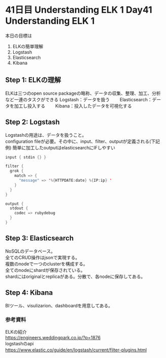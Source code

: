 # 41日目 Understanding ELK 1 Day41 Understanding ELK 1

本日の目標は
1. ELKの簡単理解
2. Logstash
3. Elasticsearch
4. Kibana


## Step 1: ELKの理解
ELKは三つのopen source packageの略称、データの収集、整理、加工、分析など一連のタスクができる
Logstash：データを扱う　　
Elasticsearch：データを加工し投入する　　
Kibana：投入したデータを可視化する　　

## Step 2: Logstash
Logstashの用途は、データを扱うこと。  
configuration fileが必要。その中に、input、filter、outputが定義される(下記例)
簡単に加工したoutputはelasticsearchにIFしやすい  

```java
input { stdin {} }

filter {
  grok {
    match => {
      "message" => '%{HTTPDATE:date} %{IP:ip} '
    }
  }
}

output {
  stdout {
    codec => rubydebug
  }
}

```
## Step 3: Elasticsearch
NoSQLのデータベース。  
全てのCRUD操作はjsonで実現する。  
複数のnodeで一つのclusterを構成する。  
全てのnodeにshardが保存されている。  
shardにはoriginalとreplicaがある。分散で、各nodeに保存してある。  

## Step 4: Kibana
BIツール、visulizarion、dashboardを用意してある。  


### 参考資料
ELKの紹介  
https://engineers.weddingpark.co.jp/?p=1876  
logstashのapi  
https://www.elastic.co/guide/en/logstash/current/filter-plugins.html 　
